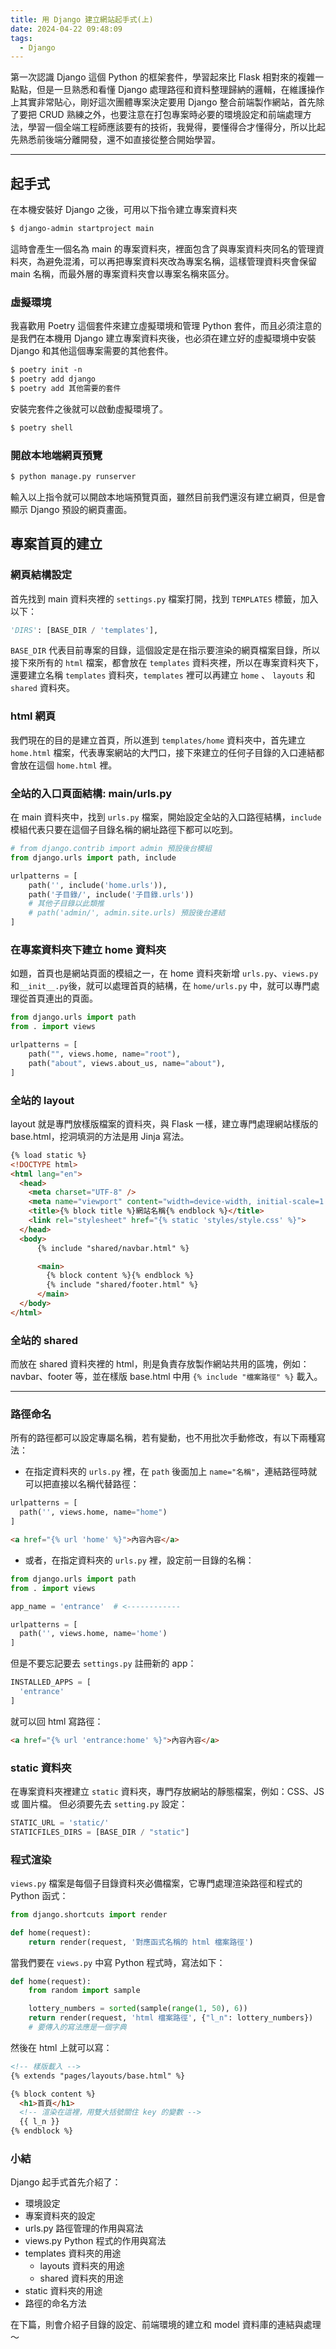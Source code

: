 ```yaml
---
title: 用 Django 建立網站起手式(上)
date: 2024-04-22 09:48:09
tags:
  - Django
---
```

第一次認識 Django 這個 Python 的框架套件，學習起來比 Flask 相對來的複雜一點點，但是一旦熟悉和看懂 Django 處理路徑和資料整理歸納的邏輯，在維護操作上其實非常貼心，剛好這次團體專案決定要用 Django 整合前端製作網站，首先除了要把 CRUD 熟練之外，也要注意在打包專案時必要的環境設定和前端處理方法，學習一個全端工程師應該要有的技術，我覺得，要懂得合才懂得分，所以比起先熟悉前後端分離開發，還不如直接從整合開始學習。
<!-- more -->

---
## 起手式
在本機安裝好 Django 之後，可用以下指令建立專案資料夾
```md
$ django-admin startproject main
```
這時會產生一個名為 main 的專案資料夾，裡面包含了與專案資料夾同名的管理資料夾，為避免混淆，可以再把專案資料夾改為專案名稱，這樣管理資料夾會保留 main 名稱，而最外層的專案資料夾會以專案名稱來區分。

### 虛擬環境
我喜歡用 Poetry 這個套件來建立虛擬環境和管理 Python 套件，而且必須注意的是我們在本機用 Django 建立專案資料夾後，也必須在建立好的虛擬環境中安裝 Django 和其他這個專案需要的其他套件。
```md
$ poetry init -n
$ poetry add django
$ poetry add 其他需要的套件
```
安裝完套件之後就可以啟動虛擬環境了。
```md
$ poetry shell
```

### 開啟本地端網頁預覽
```md
$ python manage.py runserver
```
輸入以上指令就可以開啟本地端預覽頁面，雖然目前我們還沒有建立網頁，但是會顯示 Django 預設的網頁畫面。

## 專案首頁的建立
### 網頁結構設定
首先找到 main 資料夾裡的 `settings.py` 檔案打開，找到 `TEMPLATES` 標籤，加入以下：
```py
'DIRS': [BASE_DIR / 'templates'],
```
`BASE_DIR` 代表目前專案的目錄，這個設定是在指示要渲染的網頁檔案目錄，所以接下來所有的 `html` 檔案，都會放在 `templates` 資料夾裡，所以在專案資料夾下，還要建立名稱 `templates` 資料夾，`templates` 裡可以再建立 `home` 、 `layouts` 和 `shared` 資料夾。

### html 網頁
我們現在的目的是建立首頁，所以進到 `templates/home` 資料夾中，首先建立 `home.html` 檔案，代表專案網站的大門口，接下來建立的任何子目錄的入口連結都會放在這個 `home.html` 裡。 

### 全站的入口頁面結構: main/urls.py
在 main 資料夾中，找到 `urls.py` 檔案，開始設定全站的入口路徑結構，`include` 模組代表只要在這個子目錄名稱的網址路徑下都可以吃到。
```py
# from django.contrib import admin 預設後台模組
from django.urls import path, include

urlpatterns = [
    path('', include('home.urls')),
    path('子目錄/', include('子目錄.urls'))
    # 其他子目錄以此類推
    # path('admin/', admin.site.urls) 預設後台連結
]
```
### 在專案資料夾下建立 home 資料夾
如題，首頁也是網站頁面的模組之一，在 home 資料夾新增 `urls.py`、`views.py`和`__init__.py`後，就可以處理首頁的結構，在 `home/urls.py` 中，就可以專門處理從首頁連出的頁面。
```py
from django.urls import path
from . import views

urlpatterns = [
    path("", views.home, name="root"),
    path("about", views.about_us, name="about"),
]

```
### 全站的 layout
layout 就是專門放樣版檔案的資料夾，與 Flask 一樣，建立專門處理網站樣版的 base.html，挖洞填洞的方法是用 Jinja 寫法。
```html
{% load static %}
<!DOCTYPE html>
<html lang="en">
  <head>
    <meta charset="UTF-8" />
    <meta name="viewport" content="width=device-width, initial-scale=1.0" />
    <title>{% block title %}網站名稱{% endblock %}</title>
    <link rel="stylesheet" href="{% static 'styles/style.css' %}">
  </head>
  <body>
      {% include "shared/navbar.html" %}

      <main>
        {% block content %}{% endblock %}
        {% include "shared/footer.html" %}
      </main>
  </body>
</html>
```

### 全站的 shared
而放在 shared 資料夾裡的 html，則是負責存放製作網站共用的區塊，例如：navbar、footer 等，並在樣版 base.html 中用 `{% include "檔案路徑" %}` 載入。

---
### 路徑命名
所有的路徑都可以設定專屬名稱，若有變動，也不用批次手動修改，有以下兩種寫法：
  - 在指定資料夾的 `urls.py` 裡，在 `path` 後面加上 `name="名稱"`，連結路徑時就可以把直接以名稱代替路徑：
  ```py
  urlpatterns = [
    path('', views.home, name="home")
  ]
  ```
  ```html
  <a href="{% url 'home' %}">內容內容</a>
  ```
  - 或者，在指定資料夾的 `urls.py` 裡，設定前一目錄的名稱：
  ```py
  from django.urls import path
  from . import views

  app_name = 'entrance'  # <------------

  urlpatterns = [
    path('', views.home, name='home')
  ]
  ```
  但是不要忘記要去 `settings.py` 註冊新的 app：
  ```py
  INSTALLED_APPS = [
	'entrance'
  ]
  ```
  就可以回 html 寫路徑：
  ```html
  <a href="{% url 'entrance:home' %}">內容內容</a>
  ```

### static 資料夾
在專案資料夾裡建立 `static` 資料夾，專門存放網站的靜態檔案，例如：CSS、JS 或 圖片檔。
但必須要先去 `setting.py` 設定：
```py
STATIC_URL = 'static/'
STATICFILES_DIRS = [BASE_DIR / "static"]
```


### 程式渲染
`views.py` 檔案是每個子目錄資料夾必備檔案，它專門處理渲染路徑和程式的 Python 函式：
```py
from django.shortcuts import render

def home(request):
    return render(request, '對應函式名稱的 html 檔案路徑')
```
當我們要在 `views.py` 中寫 Python 程式時，寫法如下：
```py
def home(request):
    from random import sample

    lottery_numbers = sorted(sample(range(1, 50), 6))
    return render(request, 'html 檔案路徑', {"l_n": lottery_numbers})
    # 要傳入的寫法應是一個字典
```
然後在 html 上就可以寫：
```html
<!-- 樣版載入 -->
{% extends "pages/layouts/base.html" %}

{% block content %}
  <h1>首頁</h1>
  <!-- 渲染在這裡，用雙大括號關住 key 的變數 -->
  {{ l_n }}
{% endblock %}
```

### 小結
Django 起手式首先介紹了：
  - 環境設定
  - 專案資料夾的設定
  - urls.py 路徑管理的作用與寫法
  - views.py Python 程式的作用與寫法
  - templates 資料夾的用途
    - layouts 資料夾的用途
    - shared 資料夾的用途
  - static 資料夾的用途
  - 路徑的命名方法

  在下篇，則會介紹子目錄的設定、前端環境的建立和 model 資料庫的連結與處理～